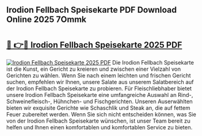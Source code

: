 ## Irodion Fellbach Speisekarte PDF Download Online 2025 7Ommk

# <h2><a href="http://gce6zfx.nevu.top/?p=Irodion+Fellbach+Speisekarte">🔗 👉🔴 Irodion Fellbach Speisekarte 2025 PDF</a></h2>

[![Irodion Fellbach Speisekarte 2025 PDF](https://i.imgur.com/dBaPXMq.png)](http://gce6zfx.nevu.top/?p=Irodion+Fellbach+Speisekarte)
Die Irodion Fellbach Speisekarte ist die Kunst, ein Gericht zu kreieren und zwischen einer Vielzahl von Gerichten zu wählen. Wenn Sie nach einem leichten und frischen Gericht suchen, empfehlen wir Ihnen, unsere Salate aus unserem Salatbereich auf der Irodion Fellbach Speisekarte zu probieren. Für Fleischliebhaber bietet unsere Irodion Fellbach Speisekarte eine umfangreiche Auswahl an Rind-, Schweinefleisch-, Hühnchen- und Fischgerichten. Unseren Auserwählten bieten wir exquisite Gerichte wie Schaschlik und Steak an, die auf fettem Feuer zubereitet werden. Wenn Sie sich nicht entscheiden können, was Sie von der Irodion Fellbach Speisekarte wünschen, ist unser Team bereit zu helfen und Ihnen einen komfortablen und komfortablen Service zu bieten.
